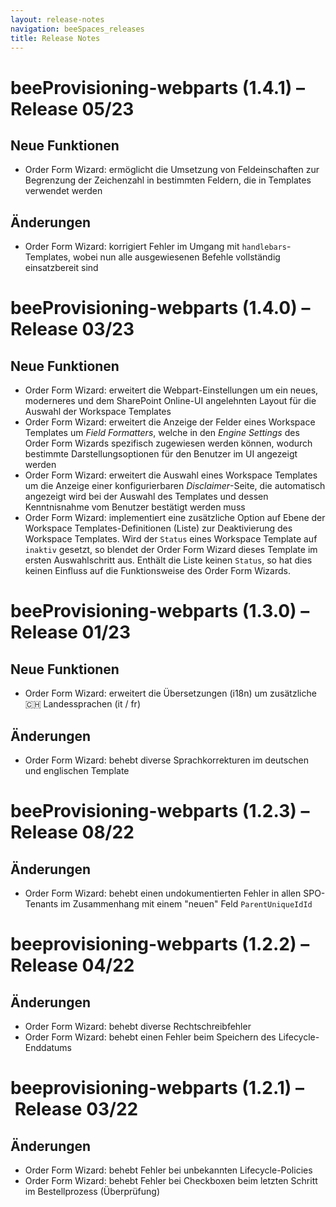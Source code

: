 ```yaml
---
layout: release-notes
navigation: beeSpaces_releases
title: Release Notes
---
```


# beeProvisioning-webparts (1.4.1) – Release 05/23
## Neue Funktionen
* Order Form Wizard: ermöglicht die Umsetzung von Feldeinschaften zur Begrenzung der Zeichenzahl in bestimmten Feldern, die in Templates verwendet werden

## Änderungen
* Order Form Wizard: korrigiert Fehler im Umgang mit `handlebars`-Templates, wobei nun alle ausgewiesenen Befehle vollständig einsatzbereit sind


# beeProvisioning-webparts (1.4.0) – Release 03/23
## Neue Funktionen
* Order Form Wizard: erweitert die Webpart-Einstellungen um ein neues, moderneres und dem SharePoint Online-UI angelehnten Layout für die Auswahl der Workspace Templates
* Order Form Wizard: erweitert die Anzeige der Felder eines Workspace Templates um *Field Formatters*, welche in den *Engine Settings* des Order Form Wizards spezifisch zugewiesen werden können, wodurch bestimmte Darstellungsoptionen für den Benutzer im UI angezeigt werden
* Order Form Wizard: erweitert die Auswahl eines Workspace Templates um die Anzeige einer konfigurierbaren *Disclaimer*-Seite, die automatisch angezeigt wird bei der Auswahl des Templates und dessen Kenntnisnahme vom Benutzer bestätigt werden muss
* Order Form Wizard: implementiert eine zusätzliche Option auf Ebene der Workspace Templates-Definitionen (Liste) zur Deaktivierung des Workspace Templates. Wird der `Status` eines Workspace Template auf `inaktiv` gesetzt, so blendet der Order Form Wizard dieses Template im ersten Auswahlschritt aus. Enthält die Liste keinen `Status`, so hat dies keinen Einfluss auf die Funktionsweise des Order Form Wizards.


# beeProvisioning-webparts (1.3.0) – Release 01/23
## Neue Funktionen
* Order Form Wizard: erweitert die Übersetzungen (i18n) um zusätzliche 🇨🇭 Landessprachen (it / fr)

## Änderungen
* Order Form Wizard: behebt diverse Sprachkorrekturen im deutschen und englischen Template


# beeProvisioning-webparts (1.2.3) – Release 08/22
## Änderungen
* Order Form Wizard: behebt einen undokumentierten Fehler in allen SPO-Tenants im Zusammenhang mit einem "neuen" Feld `ParentUniqueIdId`


# beeprovisioning-webparts (1.2.2) – Release 04/22
## Änderungen
* Order Form Wizard: behebt diverse Rechtschreibfehler
* Order Form Wizard: behebt einen Fehler beim Speichern des Lifecycle-Enddatums


# beeprovisioning-webparts (1.2.1) – Release 03/22
## Änderungen	
* Order Form Wizard: behebt Fehler bei unbekannten Lifecycle-Policies
* Order Form Wizard: behebt Fehler bei Checkboxen beim letzten Schritt im Bestellprozess (Überprüfung)